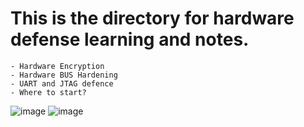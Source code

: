 # This is the directory for hardware defense learning and notes. 
    - Hardware Encryption
    - Hardware BUS Hardening
    - UART and JTAG defence
    - Where to start?

![image](https://github.com/user-attachments/assets/ef52912f-11e3-42b9-af16-29e6d9e04582)
![image](https://github.com/user-attachments/assets/1c601824-8d47-48b2-beeb-ac29a215facb)
